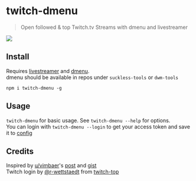# twitch-dmenu
> Open followed & top Twitch.tv Streams with dmenu and livestreamer

[![](http://i.imgur.com/OVJYoIU.png)](http://gfycat.com/GrandioseAliveAfricanaugurbuzzard)

## Install
Requires [livestreamer](http://livestreamer.io) and [dmenu](http://tools.suckless.org/dmenu/).   
dmenu should be available in repos under `suckless-tools` or `dwm-tools`

`npm i twitch-dmenu -g`

## Usage

`twitch-dmenu` for basic usage. See `twitch-dmenu --help` for options.  
You can login with `twitch-dmenu --login` to get your access token and save it to [config](https://www.npmjs.com/package/configstore)

## Credits
Inspired by [u/vimbaer](https://www.reddit.com/user/vimbaer)'s [post](https://www.reddit.com/r/unixporn/comments/2jllpk/workflow_how_i_use_dmenu_and_livestreamer_to/) and [gist](https://gist.github.com/vimbaer/94f96d670a2ce522e4ba)  
Twitch login by [@r-wettstaedt](https://github.com/r-wettstaedt) from [twitch-top](https://github.com/r-wettstaedt/twitch-top/)
